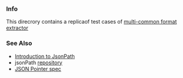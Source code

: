 ### Info 
This direcrory contains a replicaof test cases of [multi-common format extractor](https://github.com/fivesmallq/web-data-extractor)

### See Also
  * [Introduction to JsonPath](https://www.baeldung.com/guide-to-jayway-jsonpath)
  * jsonPath [repository](https://github.com/json-path/JsonPath)
  * [JSON Pointer spec](https://tools.ietf.org/html/rfc6901)
